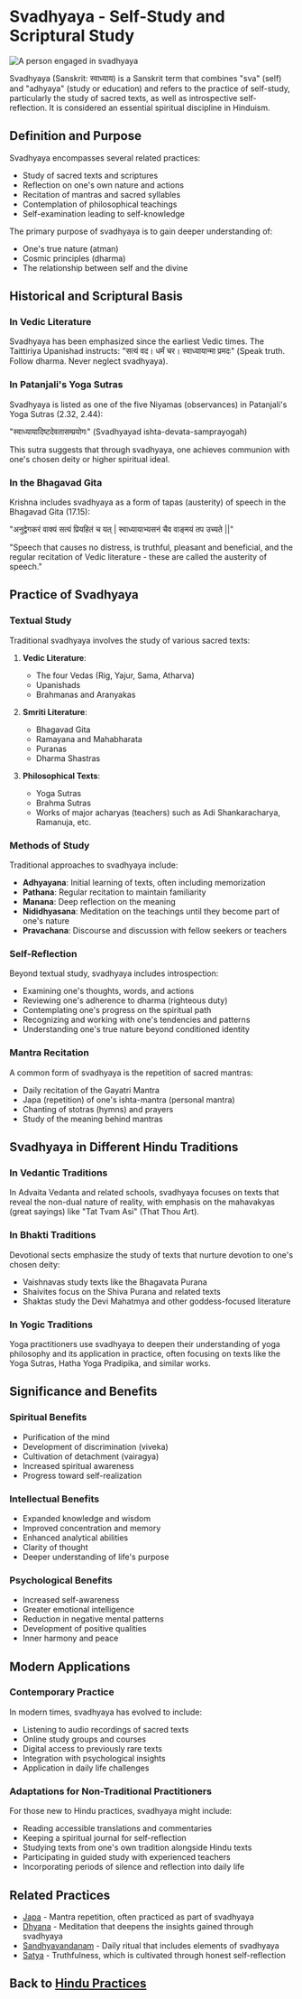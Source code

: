 # Svadhyaya - Self-Study and Scriptural Study

![A person engaged in svadhyaya](svadhyaya_study.jpg)

Svadhyaya (Sanskrit: स्वाध्याय) is a Sanskrit term that combines "sva" (self) and "adhyaya" (study or education) and refers to the practice of self-study, particularly the study of sacred texts, as well as introspective self-reflection. It is considered an essential spiritual discipline in Hinduism.

## Definition and Purpose

Svadhyaya encompasses several related practices:

- Study of sacred texts and scriptures
- Reflection on one's own nature and actions
- Recitation of mantras and sacred syllables
- Contemplation of philosophical teachings
- Self-examination leading to self-knowledge

The primary purpose of svadhyaya is to gain deeper understanding of:
- One's true nature (atman)
- Cosmic principles (dharma)
- The relationship between self and the divine

## Historical and Scriptural Basis

### In Vedic Literature

Svadhyaya has been emphasized since the earliest Vedic times. The Taittiriya Upanishad instructs: "सत्यं वद। धर्मं चर। स्वाध्यायान्मा प्रमदः" (Speak truth. Follow dharma. Never neglect svadhyaya).

### In Patanjali's Yoga Sutras

Svadhyaya is listed as one of the five Niyamas (observances) in Patanjali's Yoga Sutras (2.32, 2.44):

"स्वाध्यायादिष्टदेवतासम्प्रयोगः" (Svadhyayad ishta-devata-samprayogah)

This sutra suggests that through svadhyaya, one achieves communion with one's chosen deity or higher spiritual ideal.

### In the Bhagavad Gita

Krishna includes svadhyaya as a form of tapas (austerity) of speech in the Bhagavad Gita (17.15):

"अनुद्वेगकरं वाक्यं सत्यं प्रियहितं च यत् |
स्वाध्यायाभ्यसनं चैव वाङ्मयं तप उच्यते ||"

"Speech that causes no distress, is truthful, pleasant and beneficial, and the regular recitation of Vedic literature - these are called the austerity of speech."

## Practice of Svadhyaya

### Textual Study

Traditional svadhyaya involves the study of various sacred texts:

1. **Vedic Literature**:
   - The four Vedas (Rig, Yajur, Sama, Atharva)
   - Upanishads
   - Brahmanas and Aranyakas

2. **Smriti Literature**:
   - Bhagavad Gita
   - Ramayana and Mahabharata
   - Puranas
   - Dharma Shastras

3. **Philosophical Texts**:
   - Yoga Sutras
   - Brahma Sutras
   - Works of major acharyas (teachers) such as Adi Shankaracharya, Ramanuja, etc.

### Methods of Study

Traditional approaches to svadhyaya include:

- **Adhyayana**: Initial learning of texts, often including memorization
- **Pathana**: Regular recitation to maintain familiarity
- **Manana**: Deep reflection on the meaning
- **Nididhyasana**: Meditation on the teachings until they become part of one's nature
- **Pravachana**: Discourse and discussion with fellow seekers or teachers

### Self-Reflection

Beyond textual study, svadhyaya includes introspection:

- Examining one's thoughts, words, and actions
- Reviewing one's adherence to dharma (righteous duty)
- Contemplating one's progress on the spiritual path
- Recognizing and working with one's tendencies and patterns
- Understanding one's true nature beyond conditioned identity

### Mantra Recitation

A common form of svadhyaya is the repetition of sacred mantras:

- Daily recitation of the Gayatri Mantra
- Japa (repetition) of one's ishta-mantra (personal mantra)
- Chanting of stotras (hymns) and prayers
- Study of the meaning behind mantras

## Svadhyaya in Different Hindu Traditions

### In Vedantic Traditions

In Advaita Vedanta and related schools, svadhyaya focuses on texts that reveal the non-dual nature of reality, with emphasis on the mahavakyas (great sayings) like "Tat Tvam Asi" (That Thou Art).

### In Bhakti Traditions

Devotional sects emphasize the study of texts that nurture devotion to one's chosen deity:
- Vaishnavas study texts like the Bhagavata Purana
- Shaivites focus on the Shiva Purana and related texts
- Shaktas study the Devi Mahatmya and other goddess-focused literature

### In Yogic Traditions

Yoga practitioners use svadhyaya to deepen their understanding of yoga philosophy and its application in practice, often focusing on texts like the Yoga Sutras, Hatha Yoga Pradipika, and similar works.

## Significance and Benefits

### Spiritual Benefits

- Purification of the mind
- Development of discrimination (viveka)
- Cultivation of detachment (vairagya)
- Increased spiritual awareness
- Progress toward self-realization

### Intellectual Benefits

- Expanded knowledge and wisdom
- Improved concentration and memory
- Enhanced analytical abilities
- Clarity of thought
- Deeper understanding of life's purpose

### Psychological Benefits

- Increased self-awareness
- Greater emotional intelligence
- Reduction in negative mental patterns
- Development of positive qualities
- Inner harmony and peace

## Modern Applications

### Contemporary Practice

In modern times, svadhyaya has evolved to include:
- Listening to audio recordings of sacred texts
- Online study groups and courses
- Digital access to previously rare texts
- Integration with psychological insights
- Application in daily life challenges

### Adaptations for Non-Traditional Practitioners

For those new to Hindu practices, svadhyaya might include:
- Reading accessible translations and commentaries
- Keeping a spiritual journal for self-reflection
- Studying texts from one's own tradition alongside Hindu texts
- Participating in guided study with experienced teachers
- Incorporating periods of silence and reflection into daily life

## Related Practices

- [Japa](./japa.md) - Mantra repetition, often practiced as part of svadhyaya
- [Dhyana](./dhyana.md) - Meditation that deepens the insights gained through svadhyaya
- [Sandhyavandanam](./sandhyavandanam.md) - Daily ritual that includes elements of svadhyaya
- [Satya](./satya.md) - Truthfulness, which is cultivated through honest self-reflection

## Back to [Hindu Practices](./README.md)
